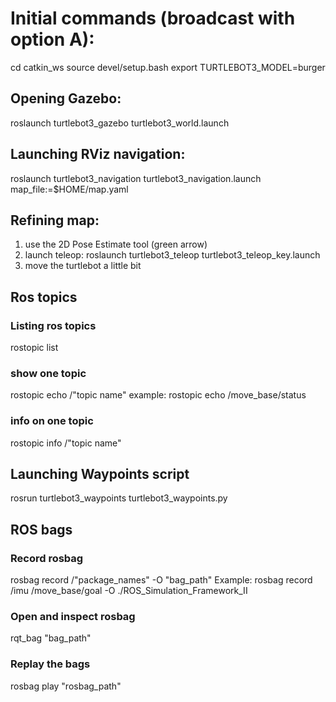 # Initial commands (broadcast with option A):

cd catkin_ws
source devel/setup.bash
export TURTLEBOT3_MODEL=burger

## Opening Gazebo:

roslaunch turtlebot3_gazebo turtlebot3_world.launch

## Launching RViz navigation:

roslaunch turtlebot3_navigation turtlebot3_navigation.launch map_file:=$HOME/map.yaml

## Refining map:

1. use the 2D Pose Estimate tool (green arrow)
2. launch teleop: roslaunch turtlebot3_teleop turtlebot3_teleop_key.launch
3. move the turtlebot a little bit

## Ros topics

### Listing ros topics

rostopic list

### show one topic

rostopic echo /"topic name"
example: rostopic echo /move_base/status

### info on one topic

rostopic info /"topic name"

## Launching Waypoints script
rosrun turtlebot3_waypoints turtlebot3_waypoints.py

## ROS bags

### Record rosbag

rosbag record /"package_names" -O "bag_path"
Example:
rosbag record /imu /move_base/goal -O ./ROS_Simulation_Framework_II

### Open and inspect rosbag

rqt_bag "bag_path"

### Replay the bags

rosbag play "rosbag_path"

